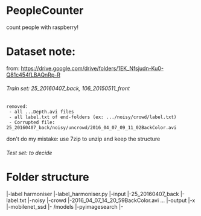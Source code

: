 # PeopleCounter
count people with raspberry!

# Dataset note:
from: https://drive.google.com/drive/folders/1EK_Nfsjudn-Ku0-Q81c454fLBAQnRp-R
###### Train set: 25_20160407_back, 106_20150511_front
    removed: 
     - all ...Depth.avi files
     - all label.txt of end-folders (ex: .../noisy/crowd/label.txt)
     - Corrupted file: 25_20160407_back/noisy/uncrowd/2016_04_07_09_11_02BackColor.avi
don't do my mistake: use 7zip to unzip and keep the structure

###### Test set: to decide



# Folder structure
|-label harmoniser
    |-label_harmoniser.py
|-input
    |-25_20160407_back
        |-label.txt
        |-noisy
            |-crowd
                |-2016_04_07_14_20_59BackColor.avi
                ...
|-output
    |-x
|-mobilenet_ssd
    |- /models
|-pyimagesearch
    |-
